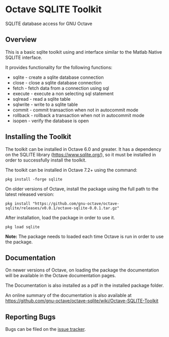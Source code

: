 # Octave SQLITE Toolkit

SQLITE database access for GNU Octave

## Overview

This is a basic sqlite toolkit using and interface similar to
the Matlab Native SQLITE interface.

It provides functionality for the following functions:

* sqlite - create a sqlite database connection
* close - close a sqlite database connection
* fetch - fetch data from a connection using sql
* execute - execute a non selecting sql statement 
* sqlread - read a sqlite table
* sqlwrite - write to a sqlite table
* commit - commit transaction when not in autocommit mode
* rollback - rollback a transaction when not in autocommit mode
* isopen - verify the database is open

## Installing the Toolkit

The toolkit can be installed in Octave 6.0 and greater.  It has a dependency 
on the SQLITE library (<https://www.sqlite.org/>), so it must be installed in 
order to successfully install the toolkit.

The toolkit can be installed in Octave 7.2+ using the command:

    pkg install -forge sqlite

On older versions of Octave, install the package using the full path to the latest released version:

    pkg install "https://github.com/gnu-octave/octave-sqlite/releases/v0.0.1/octave-sqlite-0.0.1.tar.gz"

After installation, load the package in order to use it.

    pkg load sqlite

**Note:** The package needs to loaded each time Octave is run in order to use the package. 

## Documentation

On newer versions of Octave, on loading the package the documentation will be available in the
Octave documentation pages.

The Documentation is also installed as a pdf in the installed package folder.

An online summary of the documentation is also available at
https://github.com/gnu-octave/octave-sqlite/wiki/Octave-SQLITE-Toolkit

## Reporting Bugs

Bugs can be filed on the [issue tracker](https://github.com/gnu-octave/octave-sqlite/issues).

